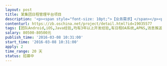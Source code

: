```yaml
---                
layout: post       
title: 某集团日程管理平台项目           
description: '<p><span style="font-size: 10pt;">【业务需求】</span></p><p><span style="font-size: 10pt;">&nbsp;</span><span style="font-size: 10pt;">日程管理主要是便于员工对自己的日程进行单独的专项管理，同时能根据日程管理业务功能，合理安排自己工作事宜，提高工作效率。通过自己建立日程事件、编辑日程事件、删除日程事件，实现对日程事件的文本管理。对已经编辑好的日程事件，可通过月历、周历进行搜索查看，根据日程事件的优先级进行排序，并能能根据日程管理事件设置相应的日程提醒功能，实现日程事件的提前提醒功能，便于员工自己及时了解当天和当周、当月的工作事项的安排情况。</span><span style="font-size: 10pt;">。</span></p><p><span style="font-size: 10pt;">&nbsp;</span></p><p><span style="font-size: 10pt;">【人员要求】</span></p><p><span style="font-size: 10pt;">&nbsp;</span><span style="font-size: 10pt;">要求</span><span style="font-size: 10pt;">人员在</span><span style="font-size: 10pt;">广州，团队</span><span style="font-size: 10pt;">中</span><span style="font-size: 10pt;">iOS</span><span style="font-size: 10pt;">、</span><span style="font-size: 10pt;">Android</span><span style="font-size: 10pt;">、</span><span style="font-size: 10pt;">Java</span><span style="font-size: 10pt;">组均需要</span><span style="font-size: 10pt;">由</span><span style="font-size: 10pt;">3</span><span style="font-size: 10pt;">年以上的高级开发人员带领。团队有过消息推送、日程</span><span style="font-size: 10pt;">OA</span><span style="font-size: 10pt;">项目经验，</span><span style="font-size: 10pt;">有相关项目成熟案例。</span></p><p><span style="font-size: 10pt;">&nbsp;</span></p><p><span style="font-size: 10pt;">【交付要求】</span></p><p><span style="font-size: 10pt;">&nbsp;</span><span style="font-size: 10pt;">需交付工作说明书，项目计划，工作量评估，需求说明书，详细设计文档，系统程序，有关配置文件。包含环境部署。</span></p>'     
contenturl: https://zb.oschina.net/project/detail.html?id=19035577      
tags: [团队Android,iOS,Java经验,均有3年以上开发经验,有日程OA系统,APNS,消息推送,HybridAPP项目经验,移动开发]            
salary: 80500-80500元          
publish_time: '2016-03-08 10:31:00'         
start_time: '2016-03-08 10:31:00'           
apply: 2                   
time_range: 20 天              
status: 招募中                  
---                 
```

